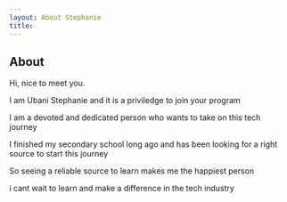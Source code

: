 ```yaml
---
layout: About Stephanie
title: 
---
```


## About

Hi, nice to meet you.

I am Ubani Stephanie and it is a priviledge to join your program

I am a devoted and dedicated person who wants to take on this tech journey 

I finished my secondary school long ago and has been looking for a right source to start this journey 

So seeing a reliable source to learn makes me the happiest person 

i cant wait to learn and make a difference in the tech industry
